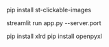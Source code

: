 pip install st-clickable-images

streamlit run app.py --server.port <portnumber>

pip install xlrd
pip install openpyxl